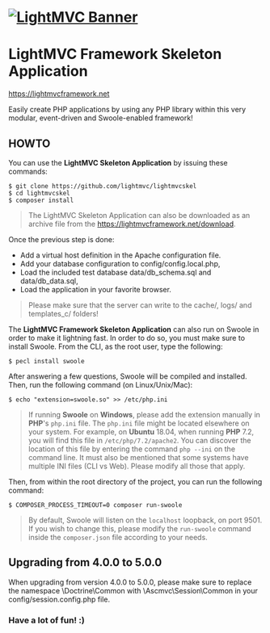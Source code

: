 # [![LightMVC Banner](https://github.com/lightmvc/lightmvcskel/raw/master/public/img/lightmvc_logo.png)](https://lightmvcframework.net/)
# LightMVC Framework Skeleton Application

https://lightmvcframework.net

Easily create PHP applications by using any PHP library within this very modular, event-driven and Swoole-enabled framework!

## HOWTO

You can use the **LightMVC Skeleton Application** by issuing these commands:

    $ git clone https://github.com/lightmvc/lightmvcskel
    $ cd lightmvcskel
    $ composer install

> The LightMVC Skeleton Application can also be downloaded as an archive file from the https://lightmvcframework.net/download.

Once the previous step is done:

* Add a virtual host definition in the Apache configuration file.
* Add your database configuration to config/config.local.php,
* Load the included test database data/db_schema.sql and data/db_data.sql,
* Load the application in your favorite browser.

> Please make sure that the server can write to the cache/, logs/ and templates_c/ folders!

The **LightMVC Framework Skeleton Application** can also run on Swoole in order to make it lightning fast. In order
to do so, you must make sure to install Swoole. From the CLI, as the root user, type the following:

    $ pecl install swoole

After answering a few questions, Swoole will be compiled and installed. Then, run the following command (on Linux/Unix/Mac):

    $ echo "extension=swoole.so" >> /etc/php.ini

> If running **Swoole** on **Windows**, please add the extension manually in **PHP**'s ``php.ini`` file. The ``php.ini`` file might be located elsewhere on your system. For example, on **Ubuntu** 18.04, when running **PHP** 7.2, you will find this file in ``/etc/php/7.2/apache2``. You can discover the location of this file by entering the command ``php --ini`` on the command line. It must also be mentioned that some systems have multiple INI files (CLI vs Web). Please modify all those that apply.

Then, from within the root directory of the project, you can run the following command:

    $ COMPOSER_PROCESS_TIMEOUT=0 composer run-swoole

> By default, Swoole will listen on the ``localhost`` loopback, on port 9501. If you wish to change this, please modify the ``run-swoole`` command inside the ``composer.json`` file according to your needs.

## Upgrading from 4.0.0 to 5.0.0

When upgrading from version 4.0.0 to 5.0.0, please make sure to replace the namespace \Doctrine\Common with \Ascmvc\Session\Common in your config/session.config.php file.

### Have a lot of fun! :)